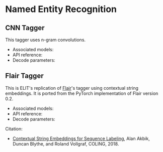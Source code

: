 # Named Entity Recognition

## CNN Tagger

This tagger uses n-gram convolutions.

* Associated models:
* API reference: 
* Decode parameters: 


## Flair Tagger

This is ELIT's replication of [Flair](https://github.com/zalandoresearch/flair/)'s tagger using contextual string embeddings.
It is ported from the PyTorch implementation of Flair version 0.2.

* Associated models:
* API reference: 
* Decode parameters: 

Citation:
* [Contextual String Embeddings for Sequence Labeling](http://aclweb.org/anthology/C18-1139), Alan Akbik, Duncan Blythe, and Roland Vollgraf, COLING, 2018.
